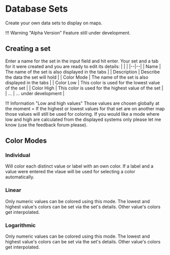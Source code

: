 # Database Sets
Create your own data sets to display on maps.

!!! Warning "Alpha Version"
    Feature still under development.
    
## Creating a set
Enter a name for the set in the input field and hit enter. 
Your set and a tab for it were created and you are ready to edit its details:
|  |  |
|--|--|
| Name | The name of the set is also displayed in the tabs |
| Description | Describe the data the set will hold |
| Color Mode | The name of the set is also displayed in the tabs |
| Color Low | This color is used for the lowest value of the set |
| Color High | This color is used for the highest value of the set |
| ... | ... under development |

!!! Information "Low and high values"
    Those values are chosen globally at the moment = If the highest or lowest values for that set are on another map those values will still be used for coloring. If you would like a mode where low and high are calculated from the displayed systems only please let me know (use the feedback forum please). 

## Color Modes
### Individual
Will color each distinct value or label with an own color. If a label and a value were entered the vlaue will be used for selecting a color automatically.

### Linear
Only numeric values can be colored using this mode. The lowest and highest value's colors can be set via the set's details. Other value's colors get interpolated.

### Logarithmic
Only numeric values can be colored using this mode. The lowest and highest value's colors can be set via the set's details. Other value's colors get interpolated.



<!--stackedit_data:
eyJoaXN0b3J5IjpbNzMwNzI5NTIyLDQwOTc1MDAsLTIyNTIwNT
E1MSwyMDI0NDkxNTU0XX0=
-->
